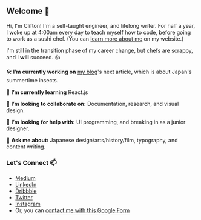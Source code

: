 ## Welcome 🙏

<!--
**Clifton893/Clifton893** is a ✨ _special_ ✨ repository because its `README.md` (this file) appears on your GitHub profile.

Here are some ideas to get you started:

- 🔭 I’m currently working on ...
- 🌱 I’m currently learning ...
- 👯 I’m looking to collaborate on ...
- 🤔 I’m looking for help with ...
- 💬 Ask me about ...
- 📫 How to reach me: ...
- 😄 Pronouns: ...
- ⚡ Fun fact: ...
-->

Hi, I'm Clifton! I'm a self-taught engineer, and lifelong writer. For half a year, I woke up at 4:00am every day to teach myself how to code, before going to work as a sushi chef. (You can [learn more about me](https://clifton893.github.io/about.html) on my website.)

I'm still in the transition phase of my career change, but chefs are scrappy, and I **will** succeed. 👍

🛠 **I’m currently working on** [my blog](https://medium.com/sushi-chef-stories)'s next article, which is about Japan's summertime insects.

🌱 **I’m currently learning** React.js

👯 **I’m looking to collaborate on:** Documentation, research, and visual design.

🤔 **I’m looking for help with:** UI programming, and breaking in as a junior designer.

💬 **Ask me about:** Japanese design/arts/history/film, typography, and content writing.

### Let's Connect 📫
- [Medium](https://medium.com/@Clifton893)
- [LinkedIn](https://www.linkedin.com/in/cliftonlongjr/)
- [Dribbble](https://dribbble.com/Clifton893)
- [Twitter](https://twitter.com/Clifton893)
- [Instagram](https://www.instagram.com/cliftonlongjr/)
- Or, you can [contact me with this Google Form](https://forms.gle/6yGdVS7m45tavry59)
